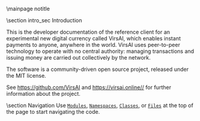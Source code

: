 \mainpage notitle

\section intro_sec Introduction

This is the developer documentation of the reference client for an experimental new digital currency called VirsAI,
which enables instant payments to anyone, anywhere in the world. VirsAI uses peer-to-peer technology to operate
with no central authority: managing transactions and issuing money are carried out collectively by the network.

The software is a community-driven open source project, released under the MIT license.

See https://github.com/VirsAI and https://virsai.online// for further information about the project.

\section Navigation
Use <a href="modules.html"><code>Modules</code></a>, <a href="namespaces.html"><code>Namespaces</code></a>, <a href="classes.html"><code>Classes</code></a>, or <a href="files.html"><code>Files</code></a> at the top of the page to start navigating the code.

